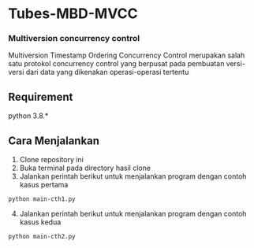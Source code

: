 # Tubes-MBD-MVCC
### Multiversion concurrency control

Multiversion Timestamp Ordering Concurrency Control merupakan salah satu protokol concurrency control yang berpusat pada pembuatan versi-versi dari data yang dikenakan operasi-operasi tertentu

## Requirement
python 3.8.*

## Cara Menjalankan
1. Clone repository ini
2. Buka terminal pada directory hasil clone
3. Jalankan perintah berikut untuk menjalankan program dengan contoh kasus pertama
```
python main-cth1.py
```
4. Jalankan perintah berikut untuk menjalankan program dengan contoh kasus kedua
```
python main-cth2.py
```

